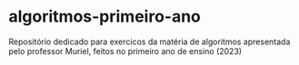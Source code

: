 # algoritmos-primeiro-ano

<p>Repositório dedicado para exercicos da matéria de algoritmos apresentada pelo professor Muriel, feitos no primeiro ano de ensino (2023)</p>
